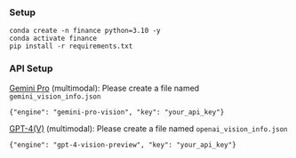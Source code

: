 ### Setup

```
conda create -n finance python=3.10 -y
conda activate finance
pip install -r requirements.txt
```

### API Setup

[Gemini Pro](https://ai.google.dev/tutorials/python_quickstart?hl=en) (multimodal): Please create a file
named `gemini_vision_info.json`

```
{"engine": "gemini-pro-vision", "key": "your_api_key"}
```

[GPT-4(V)](https://platform.openai.com/docs/guides/vision) (multimodal): Please create a file
named `openai_vision_info.json`

```
{"engine": "gpt-4-vision-preview", "key": "your_api_key"}
```
